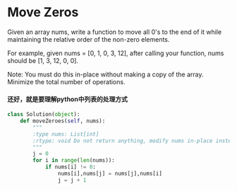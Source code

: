 # Move Zeros

Given an array nums, write a function to move all 0's to the end of it while maintaining the relative order of the non-zero elements.

For example, given nums = [0, 1, 0, 3, 12], after calling your function, nums should be [1, 3, 12, 0, 0].

Note:
You must do this in-place without making a copy of the array.
Minimize the total number of operations.

#### 还好，就是要理解python中列表的处理方式

```python
class Solution(object):
    def moveZeroes(self, nums):
        """
        :type nums: List[int]
        :rtype: void Do not return anything, modify nums in-place instead.
        """
        j = 0
        for i in range(len(nums)):
            if nums[i] != 0:
                nums[i],nums[j] = nums[j],nums[i]
                j = j + 1
```
